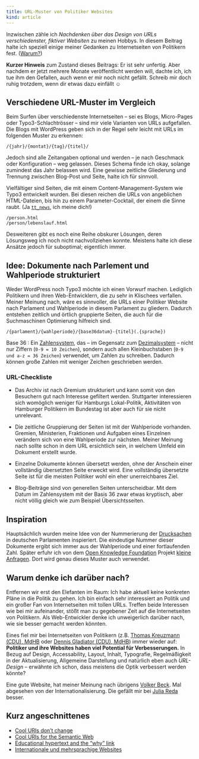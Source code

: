 ```yaml
---
title: URL-Muster von Politiker Websites
kind: article
---
```


Inzwischen zähle ich *Nachdenken über das Design von URLs verschiedenster,
fiktiver Websiten* zu meinen Hobbys. In diesem Beitrag halte ich speziell
einige meiner Gedanken zu Internetseiten von Politikern fest. ([Warum?][])

[warum?]: #warum

**Kurzer Hinweis** zum Zustand dieses Beitrags: Er ist sehr unfertig. Aber
nachdem er jetzt mehrere Monate veröffentlicht werden will, dachte ich, ich tue
ihm den Gefallen, auch wenn er mir noch nicht gefällt. Schreib mir doch ruhig
trotzdem, wenn dir etwas dazu einfällt ☺

Verschiedene URL-Muster im Vergleich
------------------------------------

Beim Surfen über verschiedenste Internetseiten – sei es Blogs, Micro-Pages oder
Typo3-Schlachtrösser – sind mir viele Varianten von URLs aufgefallen. Die Blogs
mit WordPress geben sich in der Regel sehr leicht mit URLs im folgenden Muster
zu erkennen:

    /{jahr}/{montat}/{tag}/{titel}/

Jedoch sind alle Zeitangaben optional und werden – je nach Geschmack oder
Konfiguration – weg gelassen. Dieses Schema finde ich okay, solange zumindest
das Jahr belassen wird. Eine gewisse zeitliche Gliederung und Trennung zwischen
Blog-Post und Seite, halte ich für sinnvoll.

Vielfältiger sind Seiten, die mit einem Content-Management-System wie Typo3
entwickelt wurden. Bei diesen reichen die URLs von angeblichen HTML-Dateien,
bis hin zu einem Parameter-Cocktail, der einem die Sinne raubt. (Ja
<code>[tt_news][]</code>, ich meine dich!)

[tt_news]: https://typo3.org/extensions/repository/view/tt_news

    /person.html
    /person/lebenslauf.html

Desweiteren gibt es noch eine Reihe obskurer Lösungen, deren Lösungsweg ich
noch nicht nachvollziehen konnte. Meistens halte ich diese Ansätze jedoch für
suboptimal; eigentlich immer.

Idee: Dokumente nach Parlement und Wahlperiode strukturiert
-----------------------------------------------------------

Weder WordPress noch Typo3 möchte ich einen Vorwurf machen. Lediglich
Politikern und ihren Web-Entwicklern, die zu sehr in Klischees verfallen.
Meiner Meinung nach, wäre es sinnvoller, die URLs einer Politiker Website nach
Parlament und Wahlperiode in diesem Parlament zu gliedern. Dadurch entstehen
zeitlich und örtlich gruppierte Seiten, die auch für die Suchmaschinen
Optimierung hilfreich sind.

    /{parlament}/{wahlperiode}/{base36datum}-{titel}(.{sprache})

Base 36
: Ein [Zahlensystem][], das – im Gegensatz zum [Dezimalsystem][] – nicht nur
  Ziffern (`0-9 = 10 Zeichen`), sondern auch allen Kleinbuchstaben (`0-9 und
  a-z = 36 Zeichen`) verwendet, um Zahlen zu schreiben. Dadurch können große
  Zahlen mit weniger Zeichen geschrieben werden.

[Zahlensystem]: https://de.wikipedia.org/wiki/Zahlensystem
[Dezimalsystem]: https://de.wikipedia.org/wiki/Dezimalsystem
[Base 62]: https://de.wikipedia.org/wiki/Base62


### URL-Checkliste

* Das Archiv ist nach Gremium strukturiert und kann somit von den Besuchern gut
  nach Interesse gefiltert werden. Stuttgarter interessieren sich womöglich
  weniger für Hamburgs Lokal-Politik, Aktivitäten von Hamburger Politikern im
  Bundestag ist aber auch für sie nicht unrelevant.

* Die zeitliche Gruppierung der Seiten ist mit der Wahlperiode vorhanden.
  Gremien, Ministerien, Fraktionen und Aufgaben eines Einzelnen verändern sich
  von eine Wahlperiode zur nächsten. Meiner Meinung nach sollte schon in dem
  URL ersichtlich sein, in welchem Umfeld ein Dokument erstellt wurde.

* Einzelne Dokumente können übersetzt werden, ohne der Anschein einer
  vollständig übersetzten Seite erweckt wird. Eine vollständig übersetzte Seite
  ist für die meisten Politiker wohl ein eher unerreichbares Ziel.

* Blog-Beiträge sind von generellen Seiten unterscheidbar. Mit dem Datum im
  Zahlensystem mit der Basis 36 zwar etwas kryptisch, aber nicht völlig gleich
  wie zum Beispiel Übersichtsseiten.

Inspiration
-----------

Hauptsächlich wurden meine Idee von der Nummerierung der [Drucksachen][] in
deutschen Parlamenten inspieriert. Die eindeutige Nummer dieser Dokumente
ergibt sich immer aus der Wahlperiode und einer fortlaufenden Zahl. Später
erfuhr ich von dem [Open Knowledge Foundation][okfn] Projekt [kleine
Anfragen][]. Dort wird genau dieses Muster auch verwendet.

[drucksachen]: https://www.bundestag.de/dokumente/drucksachen/drucksachen/199312
[okfn]: https://okfn.de/
[kleine anfragen]: https://kleineanfragen.de/

<h2 id="warum">Warum denke ich darüber nach?</h2>

Entfernen wir erst den Elefanten im Raum: Ich habe aktuell keine konkreten
Pläne in die Politik zu gehen. Ich bin einfach sehr interessiert an Politik und
ein großer Fan von Internetseiten mit tollen URLs. Treffen beide Interessen wie
bei mir aufeinander, stößt man zu gegebener Zeit auf die Internetseiten von
Politikern. Als Web-Entwickler denke ich unweigerlich darüber nach, wie sie
besser gemacht werden könnten.

Eines fiel mir bei Internetseiten von Politikern (z.B. [Thomas Kreuzmann (CDU),
MdHB][tk] oder [Dennis Gladiator (CDU), MdHB][dg]) immer wieder auf:
**Politiker und ihre Websites haben viel Potential für Verbesserungen.** In
Bezug auf Design, Accessability, Layout, Inhalt, Typografie, Regelmäßigkeit in
der Aktualisierung, Allgemeine Darstellung und natürlich eben auch *URL-Design*
– erwähnte ich schon, dass meistens die Optik verbessert werden könnte?

[tk]: http://www.kreuzmann.de/
[dg]: http://www.dennis-gladiator.de/

Eine gute Website, hat meiner Meinung nach übrigens [Volker Beck][]. Mal
abgesehen von der Internationalisierung. Die gefällt mir bei [Julia Reda][]
besser.

[Volker Beck]: http://www.volkerbeck.de/
[Julia Reda]: https://juliareda.eu/

Kurz angeschnittenes
--------------------

* [Cool URIs don’t change](https://www.w3.org/Provider/Style/URI)
* [Cool URIs for the Semantic Web](https://www.w3.org/TR/cooluris/)
* [Educational hypertext and the “why” link](https://www.w3.org/Provider/Style/Educational)
* [Internationale und mehrsprachige Websites](https://support.google.com/webmasters/answer/182192?hl=de)
